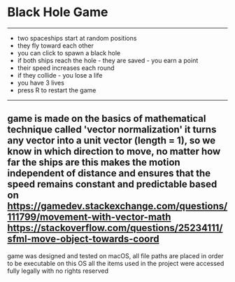 # Black Hole Game # 
--------------------- 
- two spaceships start at random positions
- they fly toward each other
- you can click to spawn a black hole
- if both ships reach the hole - they are saved - you earn a point
- their speed increases each round
- if they collide - you lose a life
- you have 3 lives
- press R to restart the game 
--------------------- 
game is made on the basics of mathematical technique called 'vector normalization'
it turns any vector into a unit vector (length = 1), so we know in which direction to move, no matter how far the ships are 
this makes the motion independent of distance and ensures that the speed remains constant and predictable 
based on
https://gamedev.stackexchange.com/questions/111799/movement-with-vector-math
https://stackoverflow.com/questions/25234111/sfml-move-object-towards-coord 
---------------------
game was designed and tested on macOS, all file paths are placed in order to be executable on this OS 
all the items used in the project were accessed fully legally with no rights reserved 


